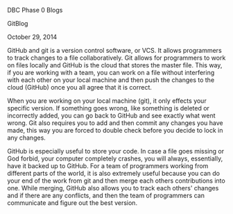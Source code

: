 DBC Phase 0 Blogs

GitBlog

October 29, 2014

GitHub and git is a version control software, or VCS. It allows programmers to track changes to a file collaboratively. Git allows for programmers to work on files locally and GitHub is the cloud that stores the master file. This way, if you are working with a team, you can work on a file without interfering with each other on your local machine and then push the changes to the cloud (GitHub) once you all agree that it is correct.

When you are working on your local machine (git), it only effects your specific version. If something goes wrong, like something is deleted or incorrectly added, you can go back to GitHub and see exactly what went wrong. Git also requires you to add and then commit any changes you have made, this way you are forced to double check before you decide to lock in any changes.

GitHub is especially useful to store your code. In case a file goes missing or God forbid, your computer completely crashes, you will always, essentially, have it backed up to GitHub. For a team of programmers working from different parts of the world, it is also extremely useful because you can do your end of the work from git and then merge each others contributions into one. While merging, GitHub also allows you to track each others' changes and if there are any conflicts, and then the team of programmers can communicate and figure out the best version.